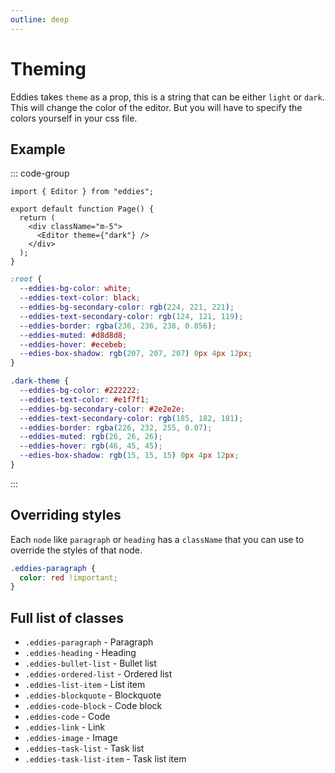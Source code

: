 ```yaml
---
outline: deep
---
```


# Theming

Eddies takes `theme` as a prop, this is a string that can be either `light` or `dark`. This will change the color of the editor.
But you will have to specify the colors yourself in your css file.

## Example

::: code-group

```tsx [page.tsx]
import { Editor } from "eddies";

export default function Page() {
  return (
    <div className="m-5">
      <Editor theme={"dark"} />
    </div>
  );
}
```

```css [styles.css]
:root {
  --eddies-bg-color: white;
  --eddies-text-color: black;
  --eddies-bg-secondary-color: rgb(224, 221, 221);
  --eddies-text-secondary-color: rgb(124, 121, 119);
  --eddies-border: rgba(236, 236, 238, 0.856);
  --eddies-muted: #d8d8d8;
  --eddies-hover: #ecebeb;
  --edies-box-shadow: rgb(207, 207, 207) 0px 4px 12px;
}

.dark-theme {
  --eddies-bg-color: #222222;
  --eddies-text-color: #e1f7f1;
  --eddies-bg-secondary-color: #2e2e2e;
  --eddies-text-secondary-color: rgb(185, 182, 181);
  --eddies-border: rgba(226, 232, 255, 0.07);
  --eddies-muted: rgb(26, 26, 26);
  --eddies-hover: rgb(46, 45, 45);
  --edies-box-shadow: rgb(15, 15, 15) 0px 4px 12px;
}
```

:::

## Overriding styles

Each `node` like `paragraph` or `heading` has a `className` that you can use to override the styles of that node.

```css
.eddies-paragraph {
  color: red !important;
}
```

## Full list of classes

- `.eddies-paragraph` - Paragraph
- `.eddies-heading` - Heading
- `.eddies-bullet-list` - Bullet list
- `.eddies-ordered-list` - Ordered list
- `.eddies-list-item` - List item
- `.eddies-blockquote` - Blockquote
- `.eddies-code-block` - Code block
- `.eddies-code` - Code
- `.eddies-link` - Link
- `.eddies-image` - Image
- `.eddies-task-list` - Task list
- `.eddies-task-list-item` - Task list item

